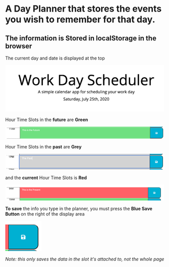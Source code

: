 # A Day Planner that stores the events you wish to remember for that day.

## The information is Stored in localStorage in the browser

The current day and date is displayed at the top

![Day and Date displayed](./Screenshots/DateDisplay.png)

Hour Time Slots in the **future** are **Green**

![Future Time Slots](./Screenshots/future.png)

Hour Time Slots in the **past** are **Grey** 

![Past Time Slots](./Screenshots/past.png)

and the **current** Hour Time Slots is **Red**

![Current Time Slot](./Screenshots/CurrentTime.png)

**To save** the info you type in the planner, you must press the **Blue Save Button** on the right of the display area

![The Blue Save Button](./Screenshots/saveButton.png)

*Note: this only saves the data in the slot it's attached to, not the whole page*

